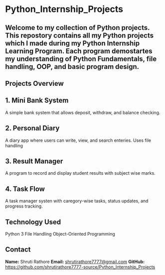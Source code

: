 # Python_Internship_Projects
Welcome to my collection of Python projects.
This repostory contains all my Python projects which I made during my Python Internship Learning Program.
Each program demostartes my understanding of Python Fundamentals, file handling, OOP, and basic program design.
----
## Projects Overview
## 1. Mini Bank System 
A simple bank system that allows deposit, withdraw, and balance checking.

## 2. Personal Diary
A diary app where users can write, view, and search enteries. Uses file handling

## 3. Result Manager
A program to record and display student results with subject wise marks.

## 4. Task Flow 
A task manager systen with caregory-wise tasks, status updates, and progress tracking.

## Technology Used
Python 3
File Handling
Object-Oriented Programming

## Contact
**Name:** Shruti Rathore
**Email:** shrutirathore7777@gmail.com
**GitHub:** https://github.com/shrutirathore7777-source/Python_Internship_Projects
